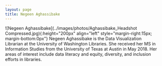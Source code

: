 ```yaml
---
layout: page
title: Negeen Aghassibake
---
```


![Negeen Aghassibake](../images/photos/Aghassibake_Headshot Compressed.jpg){:height="200px" align="left" style="margin-right:15px; margin-bottom:0px"}
Negeen Aghassibake is the Data Visualization Librarian at the University of Washington Libraries. She received her MS in Information Studies from the University of Texas at Austin in May 2018. Her areas of interest include data literacy and equity, diversity, and inclusion efforts in libraries.
